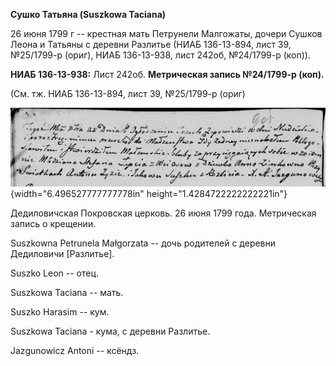 **Сушко Татьяна (Suszkowa Taciana)**

26 июня 1799 г -- крестная мать Петрунели Малгожаты, дочери Сушков Леона
и Татьяны с деревни Разлитье (НИАБ 136-13-894, лист 39, №25/1799-р
(ориг), НИАБ 136-13-938, лист 242об, №24/1799-р (коп)).

**НИАБ 136-13-938:** Лист 242об. **Метрическая запись №24/1799-р
(коп).**

(См. тж. НИАБ 136-13-894, лист 39, №25/1799-р (ориг)

![](./media/e6a90e8898c8390af542ced37a521ce891f16253.png){width="6.496527777777778in"
height="1.4284722222222221in"}

Дедиловичская Покровская церковь. 26 июня 1799 года. Метрическая запись
о крещении.

Suszkowna Petrunela Małgorzata -- дочь родителей с деревни Дедиловичи
\[Разлитье\].

Suszko Leon -- отец.

Suszkowa Taciana -- мать.

Suszko Harasim -- кум.

Suszkowa Taciana - кума, с деревни Разлитье.

Jazgunowicz Antoni -- ксёндз.
